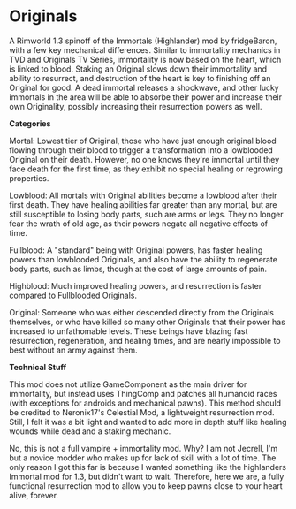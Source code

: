# Originals
A Rimworld 1.3 spinoff of the Immortals (Highlander) mod by fridgeBaron, with a few key mechanical differences. Similar to immortality mechanics in TVD and Originals TV Series, immortality is now based on the heart, which is linked to blood. Staking an Original slows down their immortality and ability to resurrect, and destruction of the heart is key to finishing off an Original for good. A dead immortal releases a shockwave, and other lucky immortals in the area will be able to absorbe their power and increase their own Originality, possibly increasing their resurrection powers as well.

**Categories**

Mortal: Lowest tier of Original, those who have just enough original blood flowing through their blood to trigger a transformation into a lowblooded Original on their death. However, no one knows they're immortal until they face death for the first time, as they exhibit no special healing or regrowing properties.

Lowblood: All mortals with Original abilities become a lowblood after their first death. They have healing abilities far greater than any mortal, but are still susceptible to losing body parts, such are arms or legs. They no longer fear the wrath of old age, as their powers negate all negative effects of time.

Fullblood: A "standard" being with Original powers, has faster healing powers than lowblooded Originals, and also have the ability to regenerate body parts, such as limbs, though at the cost of large amounts of pain.

Highblood: Much improved healing powers, and resurrection is faster compared to Fullblooded Originals.

Original: Someone who was either descended directly from the Originals themselves, or who have killed so many other Originals that their power has increased to unfathomable levels. These beings have blazing fast resurrection, regeneration, and healing times, and are nearly impossible to best without an army against them.



**Technical Stuff**

This mod does not utilize GameComponent as the main driver for immortality, but instead uses ThingComp and patches all humanoid races (with exceptions for androids and mechanical pawns). This method should be credited to Neronix17's Celestial Mod, a lightweight resurrection mod. Still, I felt it was a bit light and wanted to add more in depth stuff like healing wounds while dead and a staking mechanic.

No, this is not a full vampire + immortality mod. Why? I am not Jecrell, I'm but a novice modder who makes up for lack of skill with a lot of time. The only reason I got this far is because I wanted something like the highlanders Immortal mod for 1.3, but didn't want to wait. Therefore, here we are, a fully functional resurrection mod to allow you to keep pawns close to your heart alive, forever.

